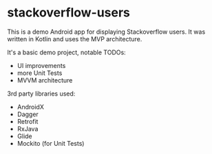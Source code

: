 # stackoverflow-users
This is a demo Android app for displaying Stackoverflow users.
It was written in Kotlin and uses the MVP architecture.

It's a basic demo project, notable TODOs:
- UI improvements
- more Unit Tests
- MVVM architecture

3rd party libraries used:
- AndroidX
- Dagger
- Retrofit
- RxJava
- Glide
- Mockito (for Unit Tests)